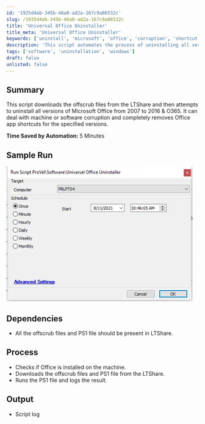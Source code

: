 ```yaml
---
id: '1935d4ab-345b-46a0-ad2a-167c9a86532c'
slug: /1935d4ab-345b-46a0-ad2a-167c9a86532c
title: 'Universal Office Uninstaller'
title_meta: 'Universal Office Uninstaller'
keywords: ['uninstall', 'microsoft', 'office', 'corruption', 'shortcut']
description: 'This script automates the process of uninstalling all versions of Microsoft Office from 2007 to 2016 and O365. It downloads necessary offscrub files and handles machine or software corruption, ensuring complete removal of Office app shortcuts for the specified versions. Save time and effort with this efficient solution.'
tags: ['software', 'uninstallation', 'windows']
draft: false
unlisted: false
---
```


## Summary

This script downloads the offscrub files from the LTShare and then attempts to uninstall all versions of Microsoft Office from 2007 to 2016 & O365. It can deal with machine or software corruption and completely removes Office app shortcuts for the specified versions.

**Time Saved by Automation:** 5 Minutes

## Sample Run

![Sample Run](../../../static/img/docs/1935d4ab-345b-46a0-ad2a-167c9a86532c/image_1.webp)

## Dependencies

- All the offscrub files and PS1 file should be present in LTShare.

## Process

- Checks if Office is installed on the machine.
- Downloads the offscrub files and PS1 file from the LTShare.
- Runs the PS1 file and logs the result.

## Output

- Script log
